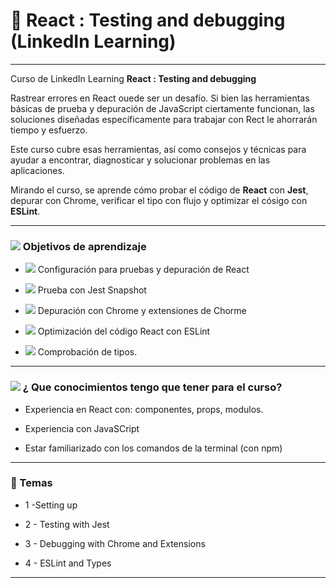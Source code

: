 # :star2: React : Testing and debugging (LinkedIn Learning)

---

Curso de LinkedIn Learning **React : Testing and debugging**

Rastrear errores en React ouede ser un desafío. Si bien las herramientas básicas de prueba y depuración de JavaScript ciertamente funcionan, las soluciones diseñadas específicamente para trabajar con Rect le ahorrarán tiempo y esfuerzo.

Este curso cubre esas herramientas, así como consejos y técnicas para ayudar a encontrar, diagnosticar y solucionar problemas en las aplicaciones.

Mirando el curso, se aprende cómo probar el código de **React** con **Jest**, depurar con Chrome, verificar el tipo con flujo y optimizar el cósigo con **ESLint**.


---

### <img src="https://img.icons8.com/emoji/48/null/bullseye.png"/> Objetivos de aprendizaje

- <img src="https://img.icons8.com/emoji/28/null/bullseye.png"/> Configuración para pruebas y depuración de React

- <img src="https://img.icons8.com/emoji/28/null/bullseye.png"/> Prueba con Jest Snapshot 

- <img src="https://img.icons8.com/emoji/28/null/bullseye.png"/> Depuración con Chrome y extensiones de Chorme

- <img src="https://img.icons8.com/emoji/28/null/bullseye.png"/> Optimización del código React con ESLint

- <img src="https://img.icons8.com/emoji/28/null/bullseye.png"/> Comprobación de tipos.

---

### <img src="https://img.icons8.com/color/48/null/open-book--v1.png"/> ¿ Que conocimientos tengo que tener para el curso?

- Experiencia en React con: componentes, props, modulos.

- Experiencia con JavaSCript

- Estar familiarizado con los comandos de la terminal (con npm)

---

### :book: Temas

- 1 -Setting up

- 2 - Testing with Jest

- 3 - Debugging with Chrome and Extensions

- 4 - ESLint and Types

---
